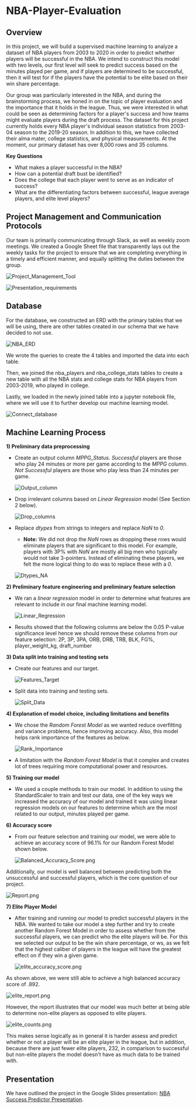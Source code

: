 # NBA-Player-Evaluation

## **Overview** 

In this project, we will build a supervised machine learning to analyze a dataset of NBA players from 2003 to 2020 in order to predict whether players will be successful in the NBA. We intend to construct this model with two levels, our first level will seek to predict success based on the minutes played per game, and if players are determined to be successful, then it will test for if the players have the potential to be elite based on their win share percentage. 

Our group was particularly interested in the NBA, and during the brainstorming process, we honed in on the topic of player evaluation and the importance that it holds in the league. Thus, we were interested in what could be seen as determining factors for a player's success and how teams might evaluate players during the draft process. The dataset for this project currently holds every NBA player's individual season statistics from 2003-04 season to the 2019-20 season. In addition to this, we have collected their alma mater, college statistics, and physical measurements. At the moment, our primary dataset has over 8,000 rows and 35 columns.

**Key Questions**
- What makes a player successful in the NBA?
- How can a potential draft bust be identified?
- Does the college that each player went to serve as an indicator of success?
- What are the differentiating factors between successful, league average players, and elite level players?

## **Project Management and Communication Protocols**

Our team is primarily communicating through Slack, as well as weekly zoom meetings. We created a Google Sheet file that transparently lays out the weekly tasks for the project to ensure that we are completing everything in a timely and efficient manner, and equally splitting the duties between the group. 

![Project_Management_Tool](Images/Project_Management_Tool.png)

![Presentation_requirements](Images/Presentation_requirements.png)

## **Database**

For the database, we constructed an ERD with the primary tables that we will be using, there are other tables created in our schema that we have decided to not use. 

![NBA_ERD](Images/NBA_ERD.png)

We wrote the queries to create the 4 tables and imported the data into each table. 

Then, we joined the nba_players and nba_college_stats tables to create a new table with all the NBA stats and college stats for NBA players from 2003-2019, who played in college.

Lastly, we loaded in the newly joined table into a jupyter notebook file, where we will use it to further develop our machine learning model.

![Connect_database](Images/Connect_database.png)

## **Machine Learning Process**

**1) Preliminary data preprocessing**

- Create an output column *MPPG_Status*. *Successful* players are those who play 24 minutes or more per game according to the *MPPG* column.  *Not Successful* players are those who play less than 24 minutes per game.

    ![Output_column](Images/Output_column.png)

- Drop irrelevant columns based on *Linear Regression* model (See Section 2 below).

    ![Drop_columns](Images/Drop_columns.png)

- Replace *dtypes* from strings to integers and replace *NaN* to *0*.
    - **Note:** We did not drop the *NaN* rows as dropping these rows would eliminate players that are significant to this model.  For example, players with 3P% with *NaN* are mostly all big men who typically would not take 3-pointers.  Instead of eliminating these players, we felt the more logical thing to do was to replace these with a *0*. 

    ![Dtypes_NA](Images/Dtypes_NA.png)

**2)  Preliminary feature engineering and preliminary feature selection**

- We ran a *linear regression* model in order to determine what features are relevant to include in our final machine learning model.

    ![Linear_Regression](Images/Linear_Regression.png)

- Results showed that the following columns are below the 0.05 P-value significance level hence we should remove these columns from our feature selection: 2P, 3P, 3PA, ORB, DRB, TRB, BLK, FG%, player_weight_kg, draft_number

**3) Data split into training and testing sets**

- Create our features and our target.

    ![Features_Target](Images/Features_Target.png)

- Split data into training and testing sets.

    ![Split_Data](Images/Split_Data.png)

**4) Explanation of model choice, including limitations and benefits**

- We chose the *Random Forest Model* as we wanted reduce overfitting and variance problems, hence improving accuracy.  Also, this model helps rank importance of the features as below.

    ![Rank_Importance](Images/Rank_Importance.png)

- A limitation with the *Random Forest Model* is that it complex and creates lot of trees requiring more computational power and resources. 

**5) Training our model**

- We used a couple methods to train our model. In addition to using the StandardScaler to train and test our data, one of the key ways we increased the accuracy of our model and trained it was using linear regression models on our features to determine which are the most related to our output, minutes played per game.

**6) Accuracy score**

- From our feature selection and training our model, we were able to achieve an accuracy score of 96.1% for our Random Forest Model shown below.

   ![Balanced_Accuracy_Score.png](Images/Balanced_Accuracy_Score.png)

Additionally, our model is well balanced between predicting both the unsuccessful and successful players, which is the core question of our project.

   ![Report.png](Images/Report.png)
   
**7) Elite Player Model**

- After training and running our model to predict successful players in the NBA. We wanted to take our model a step further and try to create another Random Forest Model in order to assess whether from the successful players, we can predict who the elite players will be. For this we selected our output to be the win share percentage, or ws, as we felt that the highest caliber of players in the league will have the greatest effect on if they win a given game. 

   ![elite_accuracy_score.png](Images/elite_accuracy_score.png)
    
As shown above, we were still able to achieve a high balanced accuracy score of .892.

   ![elite_report.png](Images/elite_report.png)

However, the report illustrates that our model was much better at being able to determine non-elite players as opposed to elite players.

   ![elite_counts.png](Images/elite_counts.png)

This makes sense logically as in general it is harder assess and predict whether or not a player will be an elite player in the league, but in addition, because there are just fewer elite players, 232, in comparison to successful but non-elite players the model doesn't have as much data to be trained with.

## **Presentation**

We have outlined the project in the Google Slides presentation: [NBA Success Predictor Presentation](https://docs.google.com/presentation/d/1W8KnGoBi8lcXjScGKJa9Jot-fBMlreqc4T3a1233-38/edit?usp=sharing).


